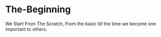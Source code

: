 # The-Beginning
We Start From The Scratch, From the basic till the time we become one important to others.
